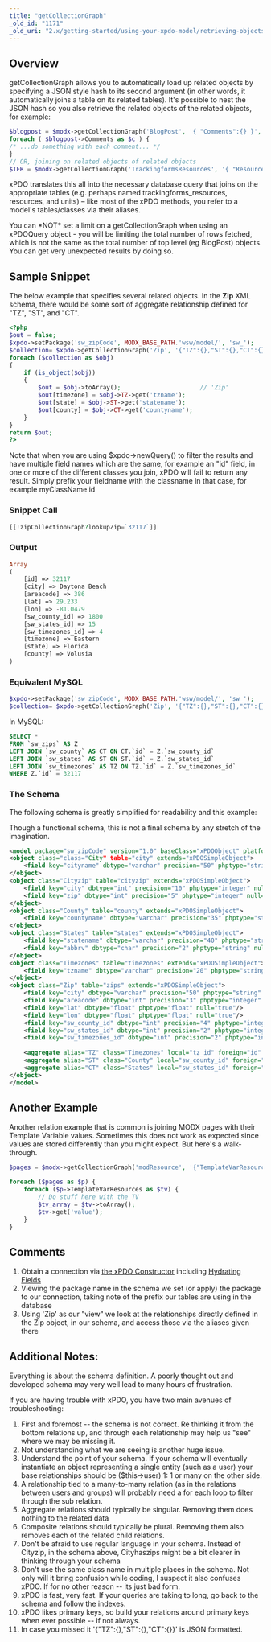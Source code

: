 ```yaml
---
title: "getCollectionGraph"
_old_id: "1171"
_old_uri: "2.x/getting-started/using-your-xpdo-model/retrieving-objects/getcollectiongraph"
---
```


## Overview

getCollectionGraph allows you to automatically load up related objects by specifying a JSON style hash to its second argument (in other words, it automatically joins a table on its related tables). It's possible to nest the JSON hash so you also retrieve the related objects of the related objects, for example:

``` php 
$blogpost = $modx->getCollectionGraph('BlogPost', '{ "Comments":{} }', 34 );
foreach ( $blogpost->Comments as $c ) {
/* ...do something with each comment... */
}
// OR, joining on related objects of related objects
$TFR = $modx->getCollectionGraph('TrackingformsResources', '{ "Resources":{ "MassUnit":{}, "VolumeUnit":{} } }', 123 );
```

xPDO translates this all into the necessary database query that joins on the appropriate tables (e.g. perhaps named trackingforms\_resources, resources, and units) – like most of the xPDO methods, you refer to a model's tables/classes via their aliases.

You can \*NOT\* set a limit on a getCollectionGraph when using an xPDOQuery object - you will be limiting the total number of rows fetched, which is not the same as the total number of top level (eg BlogPost) objects. You can get very unexpected results by doing so.

## Sample Snippet

The below example that specifies several related objects. In the **Zip** XML schema, there would be some sort of aggregate relationship defined for "TZ", "ST", and "CT".

``` php 
<?php
$out = false;
$xpdo->setPackage('sw_zipCode', MODX_BASE_PATH.'wsw/model/', 'sw_');
$collection= $xpdo->getCollectionGraph('Zip', '{"TZ":{},"ST":{},"CT":{}}', $lookupZip);
foreach ($collection as $obj)
{
    if (is_object($obj))
    {
        $out = $obj->toArray();                      // 'Zip'
        $out[timezone] = $obj->TZ->get('tzname');
        $out[state] = $obj->ST->get('statename');
        $out[county] = $obj->CT->get('countyname');        
    }
}
return $out;
?>
```

Note that when you are using $xpdo->newQuery() to filter the results and have multiple field names which are the same, for example an "id" field, in one or more of the different classes you join, xPDO will fail to return any result. Simply prefix your fieldname with the classname in that case, for example myClassName.id

### Snippet Call

``` php 
[[!zipCollectionGraph?lookupZip=`32117`]]
```

### Output

``` php 
Array
(
    [id] => 32117
    [city] => Daytona Beach
    [areacode] => 386
    [lat] => 29.233
    [lon] => -81.0479
    [sw_county_id] => 1800
    [sw_states_id] => 15
    [sw_timezones_id] => 4
    [timezone] => Eastern
    [state] => Florida
    [county] => Volusia
)
```

### Equivalent MySQL

``` php 
$xpdo->setPackage('sw_zipCode', MODX_BASE_PATH.'wsw/model/', 'sw_');
$collection= $xpdo->getCollectionGraph('Zip', '{"TZ":{},"ST":{},"CT":{}}', $lookupZip);
```

In MySQL:
``` sql
SELECT *
FROM `sw_zips` AS Z
LEFT JOIN `sw_county` AS CT ON CT.`id` = Z.`sw_county_id`
LEFT JOIN `sw_states` AS ST ON ST.`id` = Z.`sw_states_id`
LEFT JOIN `sw_timezones` AS TZ ON TZ.`id` = Z.`sw_timezones_id`
WHERE Z.`id` = 32117
```

### The Schema

The following schema is greatly simplified for readability and this example:

Though a functional schema, this is not a final schema by any stretch of the imagination. 


``` xml
<model package="sw_zipCode" version="1.0" baseClass="xPDOObject" platform="mysql" defaultEngine="MyISAM">
<object class="class="City" table="city" extends="xPDOSimpleObject">
    <field key="cityname" dbtype="varchar" precision="50" phptype="string" null="false"/>
</object>
<object class="Cityzip" table="cityzip" extends="xPDOSimpleObject">
    <field key="city" dbtype="int" precision="10" phptype="integer" null="false"/>
    <field key="zip" dbtype="int" precision="5" phptype="integer" null="false"/>
</object>
<object class="County" table="county" extends="xPDOSimpleObject">
    <field key="countyname" dbtype="varchar" precision="35" phptype="string" null="true" index="index"/>
</object>
<object class="States" table="states" extends="xPDOSimpleObject">
    <field key="statename" dbtype="varchar" precision="40" phptype="string" null="false" index="index"/>
    <field key="abbrv" dbtype="char" precision="2" phptype="string" null="false"/>
</object>
<object class="Timezones" table="timezones" extends="xPDOSimpleObject">
    <field key="tzname" dbtype="varchar" precision="20" phptype="string" null="true" index="index"/>
</object>
<object class="Zip" table="zips" extends="xPDOSimpleObject">
    <field key="city" dbtype="varchar" precision="50" phptype="string" null="true"/>
    <field key="areacode" dbtype="int" precision="3" phptype="integer" null="true"/>
    <field key="lat" dbtype="float" phptype="float" null="true"/>
    <field key="lon" dbtype="float" phptype="float" null="true"/>
    <field key="sw_county_id" dbtype="int" precision="4" phptype="integer" null="false" index="pk"/>
    <field key="sw_states_id" dbtype="int" precision="2" phptype="integer" null="false" index="pk"/>
    <field key="sw_timezones_id" dbtype="int" precision="2" phptype="integer" null="false" index="pk"/>
    
    <aggregate alias="TZ" class="Timezones" local="tz_id" foreign="id" cardinality="one" owner="foreign" />    
    <aggregate alias="ST" class="County" local="sw_county_id" foreign="id" cardinality="one" owner="foreign" />
    <aggregate alias="CT" class="States" local="sw_states_id" foreign="id" cardinality="one" owner="foreign" />
</object>
</model>
```

## Another Example

Another relation example that is common is joining MODX pages with their Template Variable values. Sometimes this does not work as expected since values are stored differently than you might expect. But here's a walk-through.

``` php 
$pages = $modx->getCollectionGraph('modResource', '{"TemplateVarResources":{}}', array('parent'=>12));

foreach ($pages as $p) {
    foreach ($p->TemplateVarResources as $tv) {
        // Do stuff here with the TV
        $tv_array = $tv->toArray();
        $tv->get('value');
    }
}
```

## Comments

1. Obtain a connection via [the xPDO Constructor](/xpdo/1.x/getting-started/fundamentals/xpdo,-the-class/the-xpdo-constructor "The xPDO Constructor") including [Hydrating Fields](extending-modx/xpdo/create-xpdo-instance/hydrating-fields "Hydrating Fields")
2. Viewing the package name in the schema we set (or apply) the package to our connection, taking note of the prefix our tables are using in the database
3. Using 'Zip' as our "view" we look at the relationships directly defined in the Zip object, in our schema, and access those via the aliases given there

## Additional Notes:

Everything is about the schema definition. A poorly thought out and developed schema may very well lead to many hours of frustration.

If you are having trouble with xPDO, you have two main avenues of troubleshooting:

1. First and foremost -- the schema is not correct. Re thinking it from the bottom relations up, and through each relationship may help us "see" where we may be missing it.
2. Not understanding what we are seeing is another huge issue. 
  1. Understand the point of your schema. If your schema will eventually instantiate an object representing a single entity (such as a user) your base relationships should be ($this->user) 1: 1 or many on the other side.
  2. A relationship tied to a many-to-many relation (as in the relations between users and groups) will probably need a for each loop to filter through the sub relation.
  3. Aggregate relations should typically be singular. Removing them does nothing to the related data
  4. Composite relations should typically be plural. Removing them also removes each of the related child relations.
  5. Don't be afraid to use regular language in your schema. Instead of Cityzip, in the schema above, Cityhaszips might be a bit clearer in thinking through your schema
  6. Don't use the same class name in multiple places in the schema. Not only will it bring confusion while coding, I suspect it also confuses xPDO. If for no other reason -- its just bad form.
  7. xPDO is fast, very fast. If your queries are taking to long, go back to the schema and follow the indexes.
  8. xPDO likes primary keys, so build your relations around primary keys when ever possible -- if not always.
  9. In case you missed it '{"TZ":{},"ST":{},"CT":{}}' is JSON formatted.
